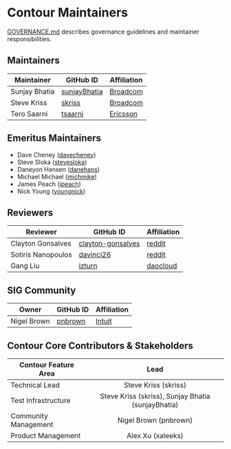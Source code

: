 # Contour Maintainers

[GOVERNANCE.md](https://github.com/ProjectContour/community/blob/master/GOVERNANCE.md)
describes governance guidelines and maintainer responsibilities.

## Maintainers

| Maintainer | GitHub ID | Affiliation |
| --------------- | --------- | ----------- |
| Sunjay Bhatia | [sunjayBhatia](https://github.com/sunjayBhatia)| [Broadcom](https://github.com/broadcom) |
| Steve Kriss | [skriss](https://github.com/skriss) | [Broadcom](https://github.com/broadcom) |
| Tero Saarni | [tsaarni](https://github.com/tsaarni)| [Ericsson](https://github.com/Ericsson) |

## Emeritus Maintainers
* Dave Cheney ([davecheney](https://github.com/davecheney))
* Steve Sloka ([stevesloka](https://github.com/stevesloka))
* Daneyon Hansen ([danehans](https://github.com/danehans))
* Michael Michael ([michmike](https://www.github.com/michmike/))
* James Peach ([jpeach](https://github.com/jpeach))
* Nick Young ([youngnick](https://github.com/youngnick))

## Reviewers

| Reviewer | GitHub ID | Affiliation |
| --------------- | --------- | ----------- |
| Clayton Gonsalves | [clayton-gonsalves](https://github.com/clayton-gonsalves)| [reddit](https://github.com/reddit) |
| Sotiris Nanopoulos | [davinci26](https://github.com/davinci26)| [reddit](https://github.com/reddit) |
| Gang Liu | [izturn](https://github.com/izturn)| [daocloud](https://github.com/daocloud/) |

## SIG Community

| Owner | GitHub ID | Affiliation |
| --------------- | --------- | ----------- |
| Nigel Brown | [pnbrown](https://github.com/pnbrown) | [Intuit](https://github.com/intuit) | 

## Contour Core Contributors & Stakeholders

| Contour Feature Area | Lead |
| ----------------------------- | :---------------------: |
| Technical Lead | Steve Kriss (skriss) |
| Test Infrastructure | Steve Kriss (skriss), Sunjay Bhatia (sunjayBhatia) |
| Community Management | Nigel Brown (pnbrown) |
| Product Management | Alex Xu (xaleeks) |
